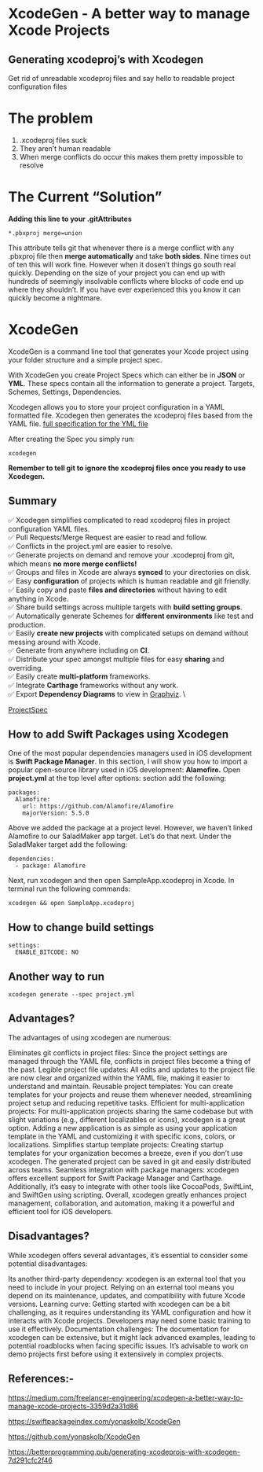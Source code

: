 # XcodeGen - A better way to manage Xcode Projects
## Generating xcodeproj’s with Xcodegen
Get rid of unreadable xcodeproj files and say hello to readable project configuration files

# **The problem**
1. .xcodeproj files suck
2. They aren’t human readable
3. When merge conflicts do occur this makes them pretty impossible to resolve

# **The Current “Solution”**
**Adding this line to your .gitAttributes**
```
*.pbxproj merge=union
```
This attribute tells git that whenever there is a merge conflict with any .pbxproj file then **merge automatically** and take **both sides**.
Nine times out of ten this will work fine. However when it dosen’t things go south real quickly.
Depending on the size of your project you can end up with hundreds of seemingly insolvable conflicts where blocks of code end up where they shouldn’t. If you have ever experienced this you know it can quickly become a nightmare.

# XcodeGen

XcodeGen is a command line tool that generates your Xcode project using your folder structure and a simple project spec.

With XcodeGen you create Project Specs which can either be in **JSON** or **YML**. These specs contain all the information to generate a project. Targets, Schemes, Settings, Dependencies.

Xcodegen allows you to store your project configuration in a YAML formatted file. Xcodegen then generates the xcodeproj files based from the YAML file.
[full specification for the YML file](https://github.com/yonaskolb/XcodeGen/blob/master/Docs/ProjectSpec.md#options)

After creating the Spec you simply run:
```
xcodegen
```

**Remember to tell git to ignore the xcodeproj files once you ready to use Xcodegen.**

## Summary 
✅ Xcodegen simplifies complicated to read xcodeproj files in project configuration YAML files. \
✅ Pull Requests/Merge Request are easier to read and follow. \
✅ Conflicts in the project.yml are easier to resolve. \
✅ Generate projects on demand and remove your .xcodeproj from git, which means **no more merge conflicts!** \
✅ Groups and files in Xcode are always **synced** to your directories on disk. \
✅ Easy **configuration** of projects which is human readable and git friendly. \
✅ Easily copy and paste **files and directories** without having to edit anything in Xcode. \
✅ Share build settings across multiple targets with **build setting groups**. \
✅ Automatically generate Schemes for **different environments** like test and production. \
✅ Easily **create new projects** with complicated setups on demand without messing around with Xcode. \
✅ Generate from anywhere including on **CI**. \
✅ Distribute your spec amongst multiple files for easy **sharing** and overriding. \
✅ Easily create **multi-platform** frameworks. \
✅ Integrate **Carthage** frameworks without any work. \
✅ Export **Dependency Diagrams** to view in [Graphviz](https://www.graphviz.org/). \

[ProjectSpec](https://github.com/yonaskolb/XcodeGen/blob/master/Docs/ProjectSpec.md)


## How to add Swift Packages using Xcodegen

One of the most popular dependencies managers used in iOS development is **Swift Package Manager**.
In this section, I will show you how to import a popular open-source library used in iOS development: **Alamofire.**
Open **project.yml** at the top level after options: section add the following:

```
packages:
  Alamofire:
    url: https://github.com/Alamofire/Alamofire
    majorVersion: 5.5.0
```
Above we added the package at a project level. However, we haven’t linked Alamofire to our SaladMaker app target. Let’s do that next. Under the SaladMaker target add the following:

```
dependencies:
  - package: Alamofire
```
Next, run xcodegen and then open SampleApp.xcodeproj in Xcode. In terminal run the following commands:
```
xcodegen && open SampleApp.xcodeproj
```

## How to change build settings
```
settings:
  ENABLE_BITCODE: NO
```

## Another way to run
```
xcodegen generate --spec project.yml
```


## **Advantages**?
The advantages of using xcodegen are numerous:

Eliminates git conflicts in project files: Since the project settings are managed through the YAML file, conflicts in project files become a thing of the past.
Legible project file updates: All edits and updates to the project file are now clear and organized within the YAML file, making it easier to understand and maintain.
Reusable project templates: You can create templates for your projects and reuse them whenever needed, streamlining project setup and reducing repetitive tasks.
Efficient for multi-application projects: For multi-application projects sharing the same codebase but with slight variations (e.g., different localizables or icons), xcodegen is a great option. Adding a new application is as simple as using your application template in the YAML and customizing it with specific icons, colors, or localizations.
Simplifies startup template projects: Creating startup templates for your organization becomes a breeze, even if you don’t use xcodegen. The generated project can be saved in git and easily distributed across teams.
Seamless integration with package managers: xcodegen offers excellent support for Swift Package Manager and Carthage. Additionally, it’s easy to integrate with other tools like CocoaPods, SwiftLint, and SwiftGen using scripting.
Overall, xcodegen greatly enhances project management, collaboration, and automation, making it a powerful and efficient tool for iOS developers.

## **Disadvantages**?
While xcodegen offers several advantages, it’s essential to consider some potential disadvantages:

Its another third-party dependency: xcodegen is an external tool that you need to include in your project. Relying on an external tool means you depend on its maintenance, updates, and compatibility with future Xcode versions.
Learning curve: Getting started with xcodegen can be a bit challenging, as it requires understanding its YAML configuration and how it interacts with Xcode projects. Developers may need some basic training to use it effectively.
Documentation challenges: The documentation for xcodegen can be extensive, but it might lack advanced examples, leading to potential roadblocks when facing specific issues. It’s advisable to work on demo projects first before using it extensively in complex projects.

## References:-

https://medium.com/freelancer-engineering/xcodegen-a-better-way-to-manage-xcode-projects-3359d2a31d86

https://swiftpackageindex.com/yonaskolb/XcodeGen

https://github.com/yonaskolb/XcodeGen

https://betterprogramming.pub/generating-xcodeprojs-with-xcodegen-7d291cfc2f46
